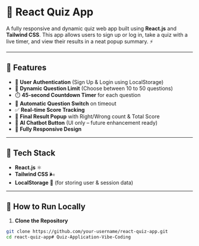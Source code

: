 # 🧠 React Quiz App

A fully responsive and dynamic quiz web app built using **React.js** and **Tailwind CSS**. This app allows users to sign up or log in, take a quiz with a live timer, and view their results in a neat popup summary. ⚡

---

## 🚀 Features

- 🔐 **User Authentication** (Sign Up & Login using LocalStorage)
- 🎯 **Dynamic Question Limit** (Choose between 10 to 50 questions)
- ⏱️ **45-second Countdown Timer** for each question
- 🔄 **Automatic Question Switch** on timeout
- ✅ **Real-time Score Tracking**
- 🧾 **Final Result Popup** with Right/Wrong count & Total Score
- 🤖 **AI Chatbot Button** (UI only – future enhancement ready)
- 📱 **Fully Responsive Design**

---

## 🧪 Tech Stack

- **React.js** ⚛️
- **Tailwind CSS** 🌬️
- **LocalStorage** 🧠 (for storing user & session data)

---

## 📝 How to Run Locally

1. **Clone the Repository**

```bash
git clone https://github.com/your-username/react-quiz-app.git
cd react-quiz-app#   Q u i z - A p p l i c a t i o n - V i b e - C o d i n g  
 
